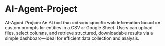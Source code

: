 # AI-Agent-Project
AI-Agent-Project: An AI tool that extracts specific web information based on custom prompts for entities in a CSV or Google Sheet. Users can upload files, select columns, and retrieve structured, downloadable results via a simple dashboard—ideal for efficient data collection and analysis.

